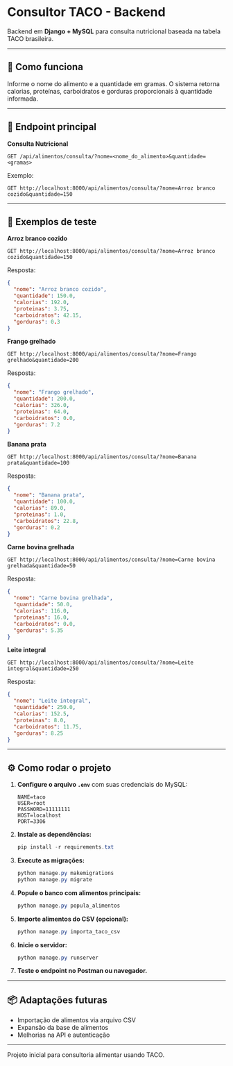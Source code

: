 
# Consultor TACO - Backend

Backend em **Django + MySQL** para consulta nutricional baseada na tabela TACO brasileira.

---

## 🚀 Como funciona
Informe o nome do alimento e a quantidade em gramas. O sistema retorna calorias, proteínas, carboidratos e gorduras proporcionais à quantidade informada.

---

## 🔗 Endpoint principal

**Consulta Nutricional**

`GET /api/alimentos/consulta/?nome=<nome_do_alimento>&quantidade=<gramas>`

Exemplo:
```
GET http://localhost:8000/api/alimentos/consulta/?nome=Arroz branco cozido&quantidade=150
```

---

## 🧪 Exemplos de teste

**Arroz branco cozido**
```http
GET http://localhost:8000/api/alimentos/consulta/?nome=Arroz branco cozido&quantidade=150
```
Resposta:
```json
{
  "nome": "Arroz branco cozido",
  "quantidade": 150.0,
  "calorias": 192.0,
  "proteinas": 3.75,
  "carboidratos": 42.15,
  "gorduras": 0.3
}
```

**Frango grelhado**
```http
GET http://localhost:8000/api/alimentos/consulta/?nome=Frango grelhado&quantidade=200
```
Resposta:
```json
{
  "nome": "Frango grelhado",
  "quantidade": 200.0,
  "calorias": 326.0,
  "proteinas": 64.0,
  "carboidratos": 0.0,
  "gorduras": 7.2
}
```

**Banana prata**
```http
GET http://localhost:8000/api/alimentos/consulta/?nome=Banana prata&quantidade=100
```
Resposta:
```json
{
  "nome": "Banana prata",
  "quantidade": 100.0,
  "calorias": 89.0,
  "proteinas": 1.0,
  "carboidratos": 22.8,
  "gorduras": 0.2
}
```

**Carne bovina grelhada**
```http
GET http://localhost:8000/api/alimentos/consulta/?nome=Carne bovina grelhada&quantidade=50
```
Resposta:
```json
{
  "nome": "Carne bovina grelhada",
  "quantidade": 50.0,
  "calorias": 116.0,
  "proteinas": 16.0,
  "carboidratos": 0.0,
  "gorduras": 5.35
}
```

**Leite integral**
```http
GET http://localhost:8000/api/alimentos/consulta/?nome=Leite integral&quantidade=250
```
Resposta:
```json
{
  "nome": "Leite integral",
  "quantidade": 250.0,
  "calorias": 152.5,
  "proteinas": 8.0,
  "carboidratos": 11.75,
  "gorduras": 8.25
}
```

---

## ⚙️ Como rodar o projeto

1. **Configure o arquivo `.env`** com suas credenciais do MySQL:
   ```env
   NAME=taco
   USER=root
   PASSWORD=11111111
   HOST=localhost
   PORT=3306
   ```
2. **Instale as dependências:**
   ```powershell
   pip install -r requirements.txt
   ```
3. **Execute as migrações:**
   ```powershell
   python manage.py makemigrations
   python manage.py migrate
   ```
4. **Popule o banco com alimentos principais:**
   ```powershell
   python manage.py popula_alimentos
   ```
5. **Importe alimentos do CSV (opcional):**
   ```powershell
   python manage.py importa_taco_csv
   ```
6. **Inicie o servidor:**
   ```powershell
   python manage.py runserver
   ```
7. **Teste o endpoint no Postman ou navegador.**

---

## 📦 Adaptações futuras
- Importação de alimentos via arquivo CSV
- Expansão da base de alimentos
- Melhorias na API e autenticação

---

Projeto inicial para consultoria alimentar usando TACO.
